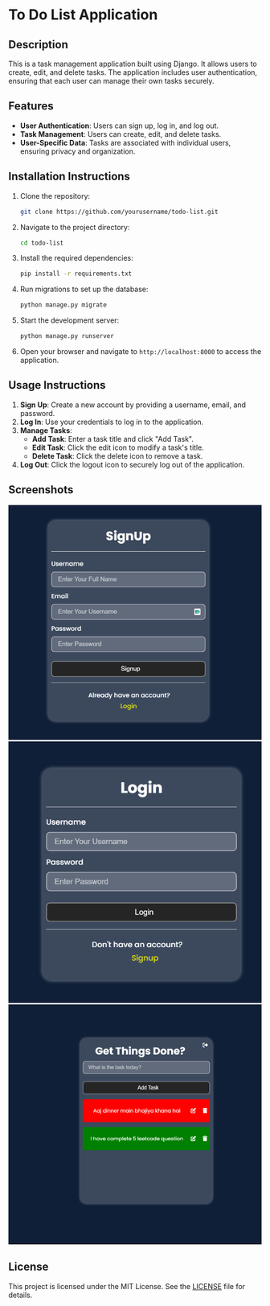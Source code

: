 # To Do List Application

## Description
This is a task management application built using Django. It allows users to create, edit, and delete tasks. The application includes user authentication, ensuring that each user can manage their own tasks securely.

## Features
- **User Authentication**: Users can sign up, log in, and log out.
- **Task Management**: Users can create, edit, and delete tasks.
- **User-Specific Data**: Tasks are associated with individual users, ensuring privacy and organization.

## Installation Instructions
1. Clone the repository:
   ```bash
   git clone https://github.com/yourusername/todo-list.git
   ```
2. Navigate to the project directory:
   ```bash
   cd todo-list
   ```
3. Install the required dependencies:
   ```bash
   pip install -r requirements.txt
   ```
4. Run migrations to set up the database:
   ```bash
   python manage.py migrate
   ```
5. Start the development server:
   ```bash
   python manage.py runserver
   ```
6. Open your browser and navigate to `http://localhost:8000` to access the application.

## Usage Instructions
1. **Sign Up**: Create a new account by providing a username, email, and password.
2. **Log In**: Use your credentials to log in to the application.
3. **Manage Tasks**:
   - **Add Task**: Enter a task title and click "Add Task".
   - **Edit Task**: Click the edit icon to modify a task's title.
   - **Delete Task**: Click the delete icon to remove a task.
4. **Log Out**: Click the logout icon to securely log out of the application.

## Screenshots
![Signup Page](static/js/signup.png)
![Login Page](static/js/login.png)
![Todo Page](static/js/todo.png)

## License
This project is licensed under the MIT License. See the [LICENSE](LICENSE) file for details.
